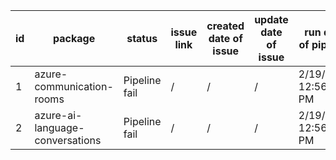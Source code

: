 
| id | package | status | issue link | created date of issue | update date of issue | run date of pipeline |
|----|---------|--------|------------|-----------------------|----------------------| ---------------------|
| 1 | azure-communication-rooms | Pipeline fail | / | / | / | 2/19/2025 12:56:33 PM |
| 2 | azure-ai-language-conversations | Pipeline fail | / | / | / | 2/19/2025 12:56:33 PM |